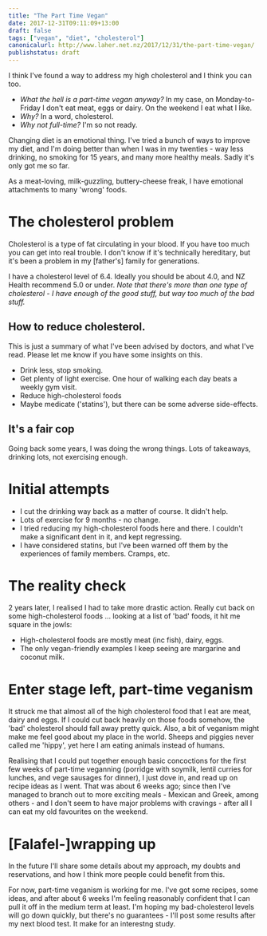 ```yaml
---
title: "The Part Time Vegan"
date: 2017-12-31T09:11:09+13:00
draft: false
tags: ["vegan", "diet", "cholesterol"]
canonicalurl: http://www.laher.net.nz/2017/12/31/the-part-time-vegan/
publishstatus: draft
---
```


I think I've found a way to address my high cholesterol and I think you can too.

-   _What the hell is a part-time vegan anyway?_ In my case, on Monday-to-Friday I don't eat meat, eggs or dairy. On the weekend I eat what I like.
-   _Why?_ In a word, cholesterol.
-   _Why not full-time?_ I'm so not ready.

Changing diet is an emotional thing. I've tried a bunch of ways to improve my diet, and I'm doing better than when I was in my twenties - way less drinking, no smoking for 15 years, and many more healthy meals. Sadly it's only got me so far.

As a meat-loving, milk-guzzling, buttery-cheese freak, I have emotional attachments to many 'wrong' foods.


# The cholesterol problem

Cholesterol is a type of fat circulating in your blood. If you have too much you can get into real trouble. I don't know if it's technically hereditary, but it's been a problem in my [father's] family for generations.

I have a cholesterol level of 6.4. Ideally you should be about 4.0, and NZ Health recommend 5.0 or under. *Note that there's more than one type of cholesterol - I have enough of the good stuff, but way too much of the bad stuff.*


## How to reduce cholesterol.

This is just a summary of what I've been advised by doctors, and what I've read. Please let me know if you have some insights on this.

-   Drink less, stop smoking.
-   Get plenty of light exercise. One hour of walking each day beats a weekly gym visit.
-   Reduce high-cholesterol foods
-   Maybe medicate ('statins'), but there can be some adverse side-effects.


## It's a fair cop

Going back some years, I was doing the wrong things. Lots of takeaways, drinking lots, not exercising enough.


# Initial attempts

-   I cut the drinking way back as a matter of course. It didn't help.
-   Lots of exercise for 9 months - no change.
-   I tried reducing my high-cholesterol foods here and there. I couldn't make a significant dent in it, and kept regressing.
-   I have considered statins, but I've been warned off them by the experiences of family members. Cramps, etc.


# The reality check

2 years later, I realised I had to take more drastic action. Really cut back on some high-cholesterol foods &#x2026; looking at a list of 'bad' foods, it hit me square in the jowls:

-   High-cholesterol foods are mostly meat (inc fish), dairy, eggs.
-   The only vegan-friendly examples I keep seeing are margarine and coconut milk.

# Enter stage left, part-time veganism

It struck me that almost all of the high cholesterol food that I eat are meat, dairy and eggs. If I could cut back heavily on those foods somehow, the 'bad' cholesterol should fall away pretty quick. Also, a bit of veganism might make me feel good about my place in the world. Sheeps and piggies never called me 'hippy', yet here I am eating animals instead of humans.

Realising that I could put together enough basic concoctions for the first few weeks of part-time veganning (porridge with soymilk, lentil curries for lunches, and vege sausages for dinner), I just dove in, and read up on recipe ideas as I went. That was about 6 weeks ago; since then I've managed to branch out to more exciting meals - Mexican and Greek, among others - and I don't seem to have major problems with cravings - after all I can eat my old favourites on the weekend.

# [Falafel-]wrapping up

In the future I'll share some details about my approach, my doubts and reservations, and how I think more people could benefit from this.

For now, part-time veganism is working for me. I've got some recipes, some ideas, and after about 6 weeks I'm feeling reasonably confident that I can pull it off in the medium term at least. I'm hoping my bad-cholesterol levels will go down quickly, but there's no guarantees - I'll post some results after my next blood test. It make for an interestng study.
